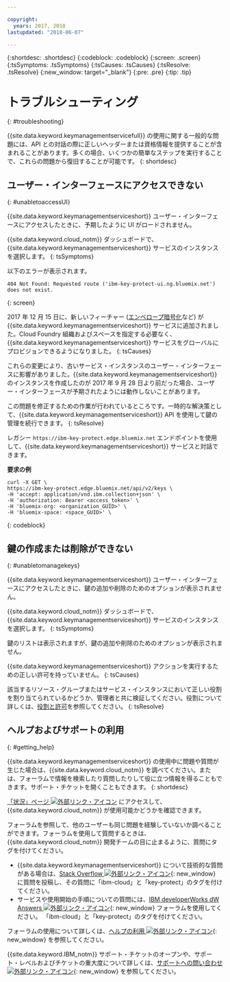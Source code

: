 ```yaml
---

copyright:
  years: 2017, 2018
lastupdated: "2018-06-07"

---
```


{:shortdesc: .shortdesc}
{:codeblock: .codeblock}
{:screen: .screen}
{:tsSymptoms: .tsSymptoms} 
{:tsCauses: .tsCauses} 
{:tsResolve: .tsResolve}
{:new_window: target="_blank"}
{:pre: .pre}
{:tip: .tip}

# トラブルシューティング
{: #troubleshooting}

{{site.data.keyword.keymanagementservicefull}} の使用に関する一般的な問題には、API との対話の際に正しいヘッダーまたは資格情報を提供することが含まれることがあります。多くの場合、いくつかの簡単なステップを実行することで、これらの問題から復旧することが可能です。
{: shortdesc}

## ユーザー・インターフェースにアクセスできない
{: #unabletoaccessUI}

{{site.data.keyword.keymanagementserviceshort}} ユーザー・インターフェースにアクセスしたときに、予期したように UI がロードされません。

{{site.data.keyword.cloud_notm}} ダッシュボードで、{{site.data.keyword.keymanagementserviceshort}} サービスのインスタンスを選択します。
{: tsSymptoms}

以下のエラーが表示されます。 
```
404 Not Found: Requested route ('ibm-key-protect-ui.ng.bluemix.net') does not exist.
```
{: screen}

2017 年 12 月 15 日に、新しいフィーチャー ([エンベロープ暗号化](/docs/services/keymgmt/concepts/keyprotect_envelope.html)など) が {{site.data.keyword.keymanagementserviceshort}} サービスに追加されました。Cloud Foundry 組織およびスペースを指定する必要なく、{{site.data.keyword.keymanagementserviceshort}} サービスをグローバルにプロビジョンできるようになりました。
{: tsCauses}

これらの変更により、古いサービス・インスタンスのユーザー・インターフェースに影響がありました。{{site.data.keyword.keymanagementserviceshort}} のインスタンスを作成したのが 2017 年 9 月 28 日より前だった場合、ユーザー・インターフェースが予期されたようには動作しないことがあります。

この問題を修正するための作業が行われているところです。一時的な解決策として、{{site.data.keyword.keymanagementserviceshort}} API を使用して鍵の管理を続行できます。
{: tsResolve}

レガシー `https://ibm-key-protect.edge.bluemix.net` エンドポイントを使用して、{{site.data.keyword.keymanagementserviceshort}} サービスと対話できます。

**要求の例**

```cURL
curl -X GET \
https://ibm-key-protect.edge.bluemix.net/api/v2/keys \
-H 'accept: application/vnd.ibm.collection+json' \
-H 'authorization: Bearer <access_token>' \
-H 'bluemix-org: <organization_GUID>' \
-H 'bluemix-space: <space_GUID>' \
```
{: codeblock}

## 鍵の作成または削除ができない
{: #unabletomanagekeys}

{{site.data.keyword.keymanagementserviceshort}} ユーザー・インターフェースにアクセスしたときに、鍵の追加や削除のためのオプションが表示されません。

{{site.data.keyword.cloud_notm}} ダッシュボードで、{{site.data.keyword.keymanagementserviceshort}} サービスのインスタンスを選択します。
{: tsSymptoms}

鍵のリストは表示されますが、鍵の追加や削除のためのオプションが表示されません。 

{{site.data.keyword.keymanagementserviceshort}} アクションを実行するための正しい許可を持っていません。
{: tsCauses} 

該当するリソース・グループまたはサービス・インスタンスにおいて正しい役割を割り当てられているかどうか、管理者と共に検証してください。役割について詳しくは、[役割と許可](/docs/services/keymgmt/keyprotect_manage_access.html#roles)を参照してください。
{: tsResolve}

## ヘルプおよびサポートの利用
{: #getting_help}

{{site.data.keyword.keymanagementserviceshort}} の使用中に問題や質問が生じた場合は、{{site.data.keyword.cloud_notm}} を調べてください。または、フォーラムで情報を検索したり質問したりして役に立つ情報を得ることもできます。サポート・チケットを開くこともできます。
{: shortdesc}

[「状況」ページ ![外部リンク・アイコン](../../icons/launch-glyph.svg "外部リンク・アイコン")](https://console.bluemix.net/status?tags=platform,runtimes,services) にアクセスして、{{site.data.keyword.cloud_notm}} が使用可能かどうかを確認できます。

フォーラムを参照して、他のユーザーも同じ問題を経験していないか調べることができます。フォーラムを使用して質問するときは、{{site.data.keyword.cloud_notm}} 開発チームの目に止まるように、質問にタグを付けてください。

- {{site.data.keyword.keymanagementserviceshort}} について技術的な質問がある場合は、[Stack Overflow ![外部リンク・アイコン](../../icons/launch-glyph.svg "外部リンク・アイコン")](http://stackoverflow.com/search?q=key-protect+ibm-cloud){: new_window} に質問を投稿し、その質問に「ibm-cloud」と「key-protect」のタグを付けてください。
- サービスや使用開始の手順についての質問には、[IBM developerWorks dW Answers ![外部リンク・アイコン](../../icons/launch-glyph.svg "外部リンク・アイコン")](https://developer.ibm.com/answers/topics/key-protect/?smartspace=bluemix){: new_window} フォーラムを使用してください。 「ibm-cloud」と「key-protect」のタグを付けてください。

フォーラムの使用について詳しくは、[ヘルプの利用 ![外部リンク・アイコン](../../icons/launch-glyph.svg "外部リンク・アイコン")](https://console.bluemix.net/docs/support/index.html#getting-help){: new_window} を参照してください。

{{site.data.keyword.IBM_notm}} サポート・チケットのオープンや、サポート・レベルおよびチケットの重大度について詳しくは、[サポートへの問い合わせ ![外部リンク・アイコン](../../icons/launch-glyph.svg "外部リンク・アイコン")](https://console.bluemix.net/docs/support/index.html#contacting-support){: new_window} を参照してください。

